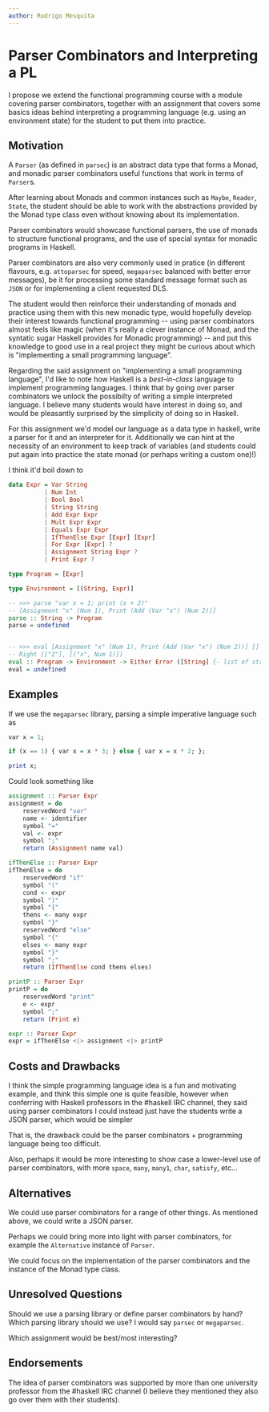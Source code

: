 ```yaml
---
author: Rodrigo Mesquita
---
```


# Parser Combinators and Interpreting a PL

I propose we extend the functional programming course with a module covering
parser combinators, together with an assignment that covers some basics ideas
behind interpreting a programming language (e.g. using an environment state) for
the student to put them into practice.

## Motivation

A `Parser` (as defined in `parsec`) is an abstract data type that forms a Monad,
and monadic parser combinators useful functions that work in terms of `Parser`s. 

After learning about Monads and common instances such as
`Maybe`, `Reader`, `State`, the student should be able to work with the
abstractions provided by the Monad type class even without knowing about its
implementation.

Parser combinators would showcase functional parsers, the use of monads to
structure functional programs, and the use of special syntax for monadic
programs in Haskell.

Parser combinators are also very commonly used in pratice (in different
flavours, e.g. `attoparsec` for speed, `megaparsec` balanced with better error
messages), be it for processing some standard message format such as `JSON` or
for implementing a client requested DLS.

The student would then reinforce their understanding of monads and practice
using them with this new monadic type, would hopefully develop their interest
towards functional programming -- using parser combinators almost feels like
magic (when it's really a clever instance of Monad, and the syntatic sugar Haskell
provides for Monadic programming) -- and put this knowledge to good use in a real
project they might be curious about which is "implementing a small programming
language".

Regarding the said assignment on "implementing a small programming language",
I'd like to note how Haskell is a *best-in-class* language to implement
programming languages. I think that by going over parser combinators we unlock
the possibilty of writing a simple interpreted language. I believe many students
would have interest in doing so, and would be pleasantly surprised by the
simplicity of doing so in Haskell.

For this assignment we'd model our language as a data type in haskell, write a
parser for it and an interpreter for it. Additionally we can hint at the
necessity of an environment to keep track of variables (and students could put
again into practice the state monad (or perhaps writing a custom one)!)

I think it'd boil down to
```hs
data Expr = Var String
          | Num Int
          | Bool Bool
          | String String
          | Add Expr Expr
          | Mult Expr Expr
          | Equals Expr Expr
          | IfThenElse Expr [Expr] [Expr]
          | For Expr [Expr] ?
          | Assignment String Expr ?
          | Print Expr ?

type Program = [Expr]

type Environment = [(String, Expr)]

-- >>> parse "var x = 1; print (x + 2)"
-- [Assignment "x" (Num 1), Print (Add (Var "x") (Num 2))]
parse :: String -> Program
parse = undefined


-- >>> eval [Assignment "x" (Num 1), Print (Add (Var "x") (Num 2))] []
-- Right (["2"], [("x", Num 1)])
eval :: Program -> Environment -> Either Error ([String] {- list of strings to print -}, Environment) -- evaluation might fail with an error
eval = undefined
```

## Examples

If we use the `megaparsec` library, parsing a simple imperative language such as
```hs
var x = 1;

if (x == 1) { var x = x * 3; } else { var x = x * 2; };

print x;
```

Could look something like
```hs
assignment :: Parser Expr
assignment = do
    reservedWord "var"
    name <- identifier
    symbol "="
    val <- expr
    symbol ";"
    return (Assignment name val)

ifThenElse :: Parser Expr
ifThenElse = do
    reservedWord "if"
    symbol "("
    cond <- expr
    symbol ")"
    symbol "{"
    thens <- many expr
    symbol "}"
    reservedWord "else"
    symbol "{"
    elses <- many expr
    symbol "}"
    symbol ";"
    return (IfThenElse cond thens elses)

printP :: Parser Expr
printP = do
    reservedWord "print"
    e <- expr
    symbol ";"
    return (Print e)

expr :: Parser Expr
expr = ifThenElse <|> assignment <|> printP
```

## Costs and Drawbacks

I think the simple programming language idea is a fun and motivating example,
and think this simple one is quite feasible, however when conferring with
Haskell professors in the #haskell IRC channel, they said using parser
combinators I could instead just have the students write a JSON parser, which
would be simpler

That is, the drawback could be the parser combinators + programming language being too difficult.

Also, perhaps it would be more interesting to show case a lower-level use of
parser combinators, with more `space`, `many`, `many1`, `char`, `satisfy`,
etc...

## Alternatives

We could use parser combinators for a range of other things. As mentioned above,
we could write a JSON parser.

Perhaps we could bring more into light with parser combinators, for example the
`Alternative` instance of `Parser`.

We could focus on the implementation of the parser combinators and the instance
of the Monad type class.

## Unresolved Questions

Should we use a parsing library or define parser combinators by hand? Which
parsing library should we use? I would say `parsec` or `megaparsec`.

Which assignment would be best/most interesting?

## Endorsements

The idea of parser combinators was supported by more than one university
professor from the #haskell IRC channel (I believe they mentioned they also go
over them with their students).
